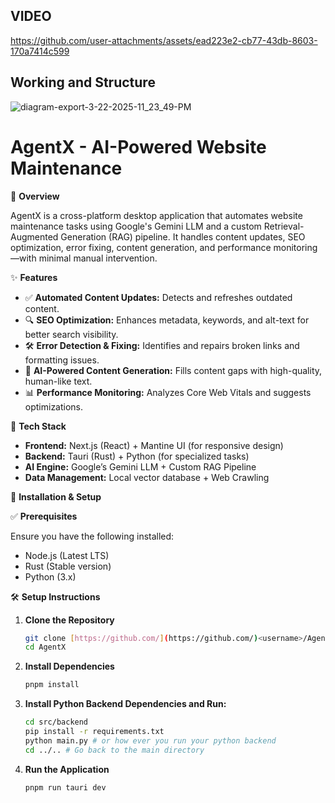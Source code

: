 ## VIDEO 



https://github.com/user-attachments/assets/ead223e2-cb77-43db-8603-170a7414c599



## Working and Structure
![diagram-export-3-22-2025-11_23_49-PM](https://github.com/user-attachments/assets/4109353b-60a1-41c0-b5d0-52247ae956f4)

# AgentX - AI-Powered Website Maintenance

🧰 **Overview**

AgentX is a cross-platform desktop application that automates website maintenance tasks using Google's Gemini LLM and a custom Retrieval-Augmented Generation (RAG) pipeline. It handles content updates, SEO optimization, error fixing, content generation, and performance monitoring—with minimal manual intervention.

✨ **Features**

* ✅ **Automated Content Updates:** Detects and refreshes outdated content.
* 🔍 **SEO Optimization:** Enhances metadata, keywords, and alt-text for better search visibility.
* 🛠️ **Error Detection & Fixing:** Identifies and repairs broken links and formatting issues.
* 📝 **AI-Powered Content Generation:** Fills content gaps with high-quality, human-like text.
* 📊 **Performance Monitoring:** Analyzes Core Web Vitals and suggests optimizations.

📐 **Tech Stack**

* **Frontend:** Next.js (React) + Mantine UI (for responsive design)
* **Backend:** Tauri (Rust) + Python (for specialized tasks)
* **AI Engine:** Google’s Gemini LLM + Custom RAG Pipeline
* **Data Management:** Local vector database + Web Crawling

🚀 **Installation & Setup**

✅ **Prerequisites**

Ensure you have the following installed:

* Node.js (Latest LTS)
* Rust (Stable version)
* Python (3.x)

🛠️ **Setup Instructions**

1.  **Clone the Repository**

    ```bash
    git clone [https://github.com/](https://github.com/)<username>/AgentX.git
    cd AgentX
    ```

2.  **Install Dependencies**

    ```bash
    pnpm install
    ```

3.  **Install Python Backend Dependencies and Run:**

    ```bash
    cd src/backend
    pip install -r requirements.txt
    python main.py # or how ever you run your python backend
    cd ../.. # Go back to the main directory
    ```

4.  **Run the Application**

    ```bash
    pnpm run tauri dev
    ```


